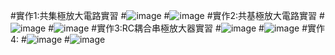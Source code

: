 #實作1:共集極放大電路實習
#![image](https://github.com/Ethandamnnnn/EC2024/assets/162283778/9820be40-528b-45d6-aa64-ef2e2cb6b799)
#![image](https://github.com/Ethandamnnnn/EC2024/assets/162283778/6f2f7955-87d5-485f-bc12-46ab90920a6e)
#實作2:共基極放大電路實習
#![image](https://github.com/Ethandamnnnn/EC2024/assets/162283778/dd7691e0-a4f7-4847-abc3-ac1b202ced4e)
#![image](https://github.com/Ethandamnnnn/EC2024/assets/162283778/c71333d5-2360-4877-ac50-b92a6667ef13)
#實作3:RC耦合串極放大器實習
#![image](https://github.com/Ethandamnnnn/EC2024/assets/162283778/80ea5890-1a81-437d-a7f3-ef2395ed8f7d)
#![image](https://github.com/Ethandamnnnn/EC2024/assets/162283778/b8052a5a-d6b6-4675-b077-64185c7dad51)
#實作4:
#![image](https://github.com/Ethandamnnnn/EC2024/assets/162283778/39e0973f-6db0-4c84-972a-3da2cc53367c)
#![image](https://github.com/Ethandamnnnn/EC2024/assets/162283778/5a871894-7639-4d05-8134-31090df174c0)





